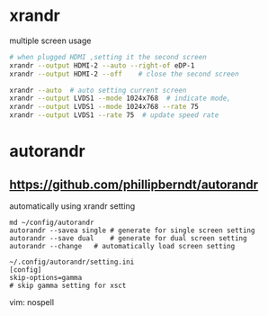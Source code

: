 
# xrandr
multiple screen usage
```sh
# when plugged HDMI ,setting it the second screen
xrandr --output HDMI-2 --auto --right-of eDP-1   
xrandr --output HDMI-2 --off    # close the second screen

xrandr --auto  # auto setting current screen
xrandr --output LVDS1 --mode 1024x768  # indicate mode, 
xrandr --output LVDS1 --mode 1024x768 --rate 75
xrandr --output LVDS1 --rate 75  # update speed rate
```

# autorandr
## https://github.com/phillipberndt/autorandr
automatically using xrandr setting
```
md ~/config/autorandr
autorandr --savea single # generate for single screen setting
autorandr --save dual    # generate for dual screen setting
autorandr --change   # automatically load screen setting

~/.config/autorandr/setting.ini
[config]
skip-options=gamma  
# skip gamma setting for xsct
```


vim: nospell
